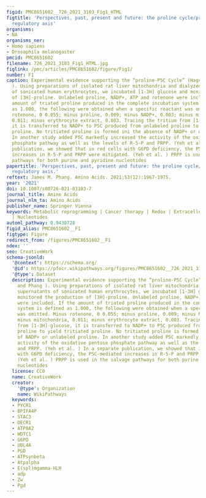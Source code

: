 ```yaml
---
figid: PMC8651602__726_2021_3103_Fig1_HTML
figtitle: 'Perspectives, past, present and future: the proline cycle/proline-collagen
  regulatory axis'
organisms:
- NA
organisms_ner:
- Homo sapiens
- Drosophila melanogaster
pmcid: PMC8651602
filename: 726_2021_3103_Fig1_HTML.jpg
figlink: /pmc/articles/PMC8651602/figure/Fig1/
number: F1
caption: Experimental evidence supporting the “proline-P5C Cycle” (Hagedorn and Phang
  ). Using preparations of isolated rat liver mitochondria and dialyzed supernatants
  of sonicated human erythrocytes, we incubated [1-3H] glucose and monitored the production
  of [3H]-proline. Unlabeled proline, NADP+, ATP and rotenone were included. If the
  amount of triated proline produced in the complete incubation system is defined
  as 1.000, the following were obtained when a specific reactant was omitted. Minus
  rotenone, 0 0.055; minus proline, 0.009; minus NADP+, 0.003; minus mitochondria,
  0.011; minus erythrocyte extract, 0.003. Tracing the tritium from [1-3H]-glucose,
  it is transferred to NADP+ to P5C produced from unlabeled proline to yield tritiated
  proline. No tritiated proline is formed ini the absence of NADP+ or unlabeled proline.
  In another study added P5C markedly increased the activity of the oxidative pentose
  phosphate pathway as well as the levels of R-5-P and PRPP. (Yeh et al. ) In a separate
  publication, we showed that in red cells with G6PD deficiency, the P5C-mediated
  increases in R-5-P and PRPP were mitigated. (Yeh et al. ) PRPP is used in the salvage
  pathways for both purine and pyridine nucleotides
papertitle: 'Perspectives, past, present and future: the proline cycle/proline-collagen
  regulatory axis.'
reftext: James M. Phang. Amino Acids. 2021;53(12):1967-1975.
year: '2021'
doi: 10.1007/s00726-021-03103-7
journal_title: Amino Acids
journal_nlm_ta: Amino Acids
publisher_name: Springer Vienna
keywords: Metabolic reprogramming | Cancer therapy | Redox | Extracellular matrix
  | Nucleotides
automl_pathway: 0.9430728
figid_alias: PMC8651602__F1
figtype: Figure
redirect_from: /figures/PMC8651602__F1
ndex: ''
seo: CreativeWork
schema-jsonld:
  '@context': https://schema.org/
  '@id': https://pfocr.wikipathways.org/figures/PMC8651602__726_2021_3103_Fig1_HTML.html
  '@type': Dataset
  description: Experimental evidence supporting the “proline-P5C Cycle” (Hagedorn
    and Phang ). Using preparations of isolated rat liver mitochondria and dialyzed
    supernatants of sonicated human erythrocytes, we incubated [1-3H] glucose and
    monitored the production of [3H]-proline. Unlabeled proline, NADP+, ATP and rotenone
    were included. If the amount of triated proline produced in the complete incubation
    system is defined as 1.000, the following were obtained when a specific reactant
    was omitted. Minus rotenone, 0 0.055; minus proline, 0.009; minus NADP+, 0.003;
    minus mitochondria, 0.011; minus erythrocyte extract, 0.003. Tracing the tritium
    from [1-3H]-glucose, it is transferred to NADP+ to P5C produced from unlabeled
    proline to yield tritiated proline. No tritiated proline is formed ini the absence
    of NADP+ or unlabeled proline. In another study added P5C markedly increased the
    activity of the oxidative pentose phosphate pathway as well as the levels of R-5-P
    and PRPP. (Yeh et al. ) In a separate publication, we showed that in red cells
    with G6PD deficiency, the P5C-mediated increases in R-5-P and PRPP were mitigated.
    (Yeh et al. ) PRPP is used in the salvage pathways for both purine and pyridine
    nucleotides
  license: CC0
  name: CreativeWork
  creator:
    '@type': Organization
    name: WikiPathways
  keywords:
  - PYCR1
  - BPIFA4P
  - STAC3
  - DECR1
  - ATP8A2
  - WDTC1
  - G6PD
  - UBL4A
  - PGD
  - ATPsynbeta
  - Atpalpha
  - E(spl)mgamma-HLH
  - adp
  - Zw
  - Pgd
---
```

